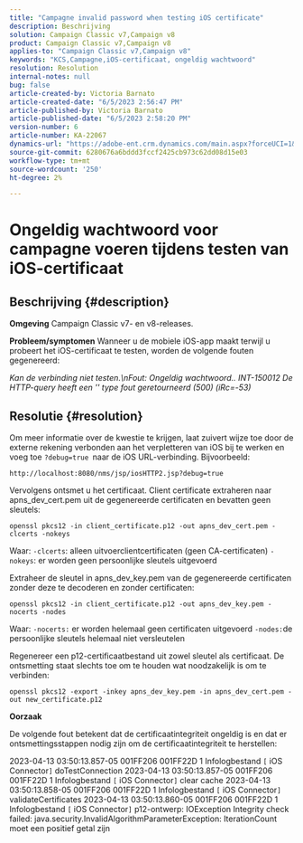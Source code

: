 ```yaml
---
title: "Campagne invalid password when testing iOS certificate"
description: Beschrijving
solution: Campaign Classic v7,Campaign v8
product: Campaign Classic v7,Campaign v8
applies-to: "Campaign Classic v7,Campaign v8"
keywords: "KCS,Campagne,iOS-certificaat, ongeldig wachtwoord"
resolution: Resolution
internal-notes: null
bug: false
article-created-by: Victoria Barnato
article-created-date: "6/5/2023 2:56:47 PM"
article-published-by: Victoria Barnato
article-published-date: "6/5/2023 2:58:20 PM"
version-number: 6
article-number: KA-22067
dynamics-url: "https://adobe-ent.crm.dynamics.com/main.aspx?forceUCI=1&pagetype=entityrecord&etn=knowledgearticle&id=52e1602b-b103-ee11-8f6e-6045bd006ce9"
source-git-commit: 6280676a6bddd3fccf2425cb973c62dd08d15e03
workflow-type: tm+mt
source-wordcount: '250'
ht-degree: 2%

---
```


# Ongeldig wachtwoord voor campagne voeren tijdens testen van iOS-certificaat

## Beschrijving {#description}

<b>Omgeving</b>
Campaign Classic v7- en v8-releases.


<b>Probleem/symptomen</b>
Wanneer u de mobiele iOS-app maakt terwijl u probeert het iOS-certificaat te testen, worden de volgende fouten gegenereerd:

*Kan de verbinding niet testen.\nFout: Ongeldig wachtwoord.. INT-150012 De HTTP-query heeft een &#39;&#39; type fout geretourneerd (500) (iRc=-53)*


## Resolutie {#resolution}


Om meer informatie over de kwestie te krijgen, laat zuivert wijze toe door de externe rekening verbonden aan het verpletteren van iOS bij te werken en voeg toe `?debug=true `naar de iOS URL-verbinding. Bijvoorbeeld:

`http://localhost:8080/nms/jsp/iosHTTP2.jsp?debug=true`

Vervolgens ontsmet u het certificaat. Client certificate extraheren naar apns_dev_cert.pem uit de gegenereerde certificaten en bevatten geen sleutels:

`openssl pkcs12 -in client_certificate.p12 -out apns_dev_cert.pem -clcerts -nokeys`

Waar:
`-clcerts`: alleen uitvoerclientcertificaten (geen CA-certificaten)
`-nokeys`: er worden geen persoonlijke sleutels uitgevoerd

Extraheer de sleutel in apns_dev_key.pem van de gegenereerde certificaten zonder deze te decoderen en zonder certificaten:

`openssl pkcs12 -in client_certificate.p12 -out apns_dev_key.pem -nocerts -nodes`

Waar:
`-nocerts:` er worden helemaal geen certificaten uitgevoerd
`-nodes:`de persoonlijke sleutels helemaal niet versleutelen

Regenereer een p12-certificaatbestand uit zowel sleutel als certificaat. De ontsmetting staat slechts toe om te houden wat noodzakelijk is om te verbinden: 

`openssl pkcs12 -export -inkey apns_dev_key.pem -in apns_dev_cert.pem -out new_certificate.p12`

<b>Oorzaak</b>

De volgende fout betekent dat de certificaatintegriteit ongeldig is en dat er ontsmettingsstappen nodig zijn om de certificaatintegriteit te herstellen:

2023-04-13 03:50:13.857-05 001FF206 001FF22D 1 Infologbestand `[` iOS Connector`]`  doTestConnection 2023-04-13 03:50:13.857-05 001FF206 001FF22D 1 Infologbestand `[` iOS Connector`]`  clear cache 2023-04-13 03:50:13.858-05 001FF206 001FF22D 1 Infologbestand `[` iOS Connector`]`  validateCertificates 2023-04-13 03:50:13.860-05 001FF206 001FF22D 1 Infologbestand `[` iOS Connector`]`  p12-ontwerp: IOException Integrity check failed: java.security.InvalidAlgorithmParameterException: IterationCount moet een positief getal zijn
